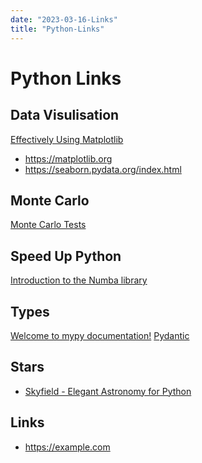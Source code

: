 ```yaml
---
date: "2023-03-16-Links"
title: "Python-Links"
---
```

<!-- markdownlint-disable MD025 -->
# Python Links
<!-- markdownlint-enable MD025 -->

## Data Visulisation

[Effectively Using Matplotlib](https://pbpython.com/effective-matplotlib.html)
<!-- markdownlint-disable MD034 -->
* https://matplotlib.org
* https://seaborn.pydata.org/index.html
<!-- markdownlint-enable MD034 -->

## Monte Carlo

[Monte Carlo Tests](https://nbviewer.org/github/scipy/scipy-cookbook/blob/main/ipython/ResamplingAndMonteCarloMethods/resampling_tutorial_1.ipynb)

## Speed Up Python

[Introduction to the Numba library](https://kratzert.github.io/2017/09/12/introduction-to-the-numba-library.html)

## Types

[Welcome to mypy documentation!](https://mypy.readthedocs.io/en/stable/index.html)
[Pydantic](https://docs.pydantic.dev/)

## Stars

* [Skyfield - Elegant Astronomy for Python](https://rhodesmill.org/skyfield/)

## Links

<!-- markdownlint-disable MD034 -->
* https://example.com
<!-- markdownlint-enable MD034 -->
